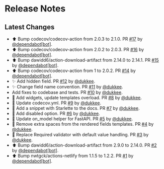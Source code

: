 # Release Notes

## Latest Changes

* ⬆ Bump codecov/codecov-action from 2.0.3 to 2.1.0. PR [#17](https://github.com/boardpack/reforms/pull/17) by [@dependabot[bot]](https://github.com/apps/dependabot).
* ⬆ Bump codecov/codecov-action from 2.0.2 to 2.0.3. PR [#16](https://github.com/boardpack/reforms/pull/16) by [@dependabot[bot]](https://github.com/apps/dependabot).
* ⬆ Bump dawidd6/action-download-artifact from 2.14.0 to 2.14.1. PR [#15](https://github.com/boardpack/reforms/pull/15) by [@dependabot[bot]](https://github.com/apps/dependabot).
* ⬆ Bump codecov/codecov-action from 1 to 2.0.2. PR [#14](https://github.com/boardpack/reforms/pull/14) by [@dependabot[bot]](https://github.com/apps/dependabot).
* ✨ Add hidden field. PR [#12](https://github.com/boardpack/reforms/pull/12) by [@dukkee](https://github.com/dukkee).
* ✨ Change field name convention. PR [#11](https://github.com/boardpack/reforms/pull/11) by [@dukkee](https://github.com/dukkee).
* Add fixes to codebase and tests. PR [#10](https://github.com/boardpack/reforms/pull/10) by [@dukkee](https://github.com/dukkee).
* 👷 Add widgets, update templates overload. PR [#8](https://github.com/boardpack/reforms/pull/8) by [@dukkee](https://github.com/dukkee).
* 🔧 Update codecov.yml. PR [#9](https://github.com/boardpack/reforms/pull/9) by [@dukkee](https://github.com/dukkee).
* 📝 Add a snippet with Starlette to the docs. PR [#7](https://github.com/boardpack/reforms/pull/7) by [@dukkee](https://github.com/dukkee).
* 👷 Add disabled option. PR [#6](https://github.com/boardpack/reforms/pull/6) by [@dukkee](https://github.com/dukkee).
* 🔧 Update on_model helper for FastAPI. PR [#5](https://github.com/boardpack/reforms/pull/5) by [@dukkee](https://github.com/dukkee).
* 📝 Remove extra spaces from the rendered fields templates. PR [#4](https://github.com/boardpack/reforms/pull/4) by [@dukkee](https://github.com/dukkee).
* 🐛 Replace Required validator with default value handling. PR [#3](https://github.com/boardpack/reforms/pull/3) by [@dukkee](https://github.com/dukkee).
* ⬆ Bump dawidd6/action-download-artifact from 2.9.0 to 2.14.0. PR [#2](https://github.com/boardpack/reforms/pull/2) by [@dependabot[bot]](https://github.com/apps/dependabot).
* ⬆ Bump nwtgck/actions-netlify from 1.1.5 to 1.2.2. PR [#1](https://github.com/boardpack/reforms/pull/1) by [@dependabot[bot]](https://github.com/apps/dependabot).

